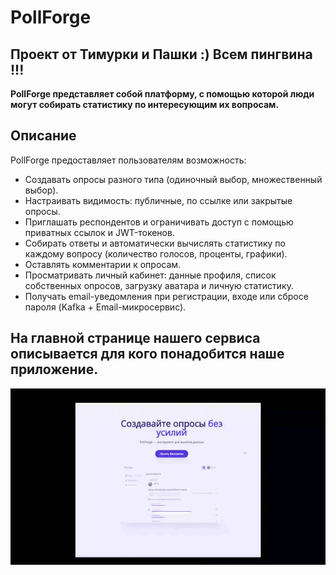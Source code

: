 # PollForge
**Проект от Тимурки и Пашки :) 
Всем пингвина !!!**
---
**PollForge представляет собой платформу, с помощью которой люди могут собирать статистику по интересующим их вопросам.** 
## Описание

PollForge предоставляет пользователям возможность:
- Создавать опросы разного типа (одиночный выбор, множественный выбор).
- Настраивать видимость: публичные, по ссылке или закрытые опросы.
- Приглашать респондентов и ограничивать доступ с помощью приватных ссылок и JWT-токенов.
- Собирать ответы и автоматически вычислять статистику по каждому вопросу (количество голосов, проценты, графики).
- Оставлять комментарии к опросам.
- Просматривать личный кабинет: данные профиля, список собственных опросов, загрузку аватара и личную статистику.
- Получать email-уведомления при регистрации, входе или сбросе пароля (Kafka + Email-микросервис).

## На главной странице нашего сервиса описывается для кого понадобится наше приложение.
<div style="text-align: center;">
  <img src="https://github.com/DurkaVerder/PollForge/blob/c8ffec1c0e476b7a6a6cd0f293e4c6586c9e2ce2/gifs/Main_Page.gif" alt="Главная страница" style="max-width: 100%; height: auto;">
</div>
